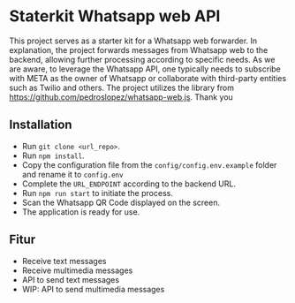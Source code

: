 # Staterkit Whatsapp web API

This project serves as a starter kit for a Whatsapp web forwarder. In explanation, the project forwards messages from Whatsapp web to the backend, allowing further processing according to specific needs. As we are aware, to leverage the Whatsapp API, one typically needs to subscribe with META as the owner of Whatsapp or collaborate with third-party entities such as Twilio and others. The project utilizes the library from https://github.com/pedroslopez/whatsapp-web.js. Thank you

## Installation

- Run `git clone <url_repo>`.
- Run `npm install`.
- Copy the configuration file from the `config/config.env.example` folder and rename it to `config.env`
- Complete the `URL_ENDPOINT` according to the backend URL.
- Run `npm run start` to initiate the process.
- Scan the Whatsapp QR Code displayed on the screen.
- The application is ready for use.

## Fitur

- Receive text messages
- Receive multimedia messages
- API to send text messages
- WIP: API to send multimedia messages
